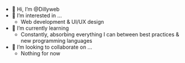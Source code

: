 - 👋 Hi, I’m @Dillyweb
- 👀 I’m interested in ...
	- Web development & UI/UX design
- 🌱 I’m currently learning
	- Constantly, absorbing everything I can between best practices & new programming languages
- 💞️ I’m looking to collaborate on ...
	- Nothing for now
